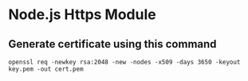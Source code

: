 # Node.js Https Module

## Generate certificate using this command

```openssl req -newkey rsa:2048 -new -nodes -x509 -days 3650 -keyout key.pem -out cert.pem```